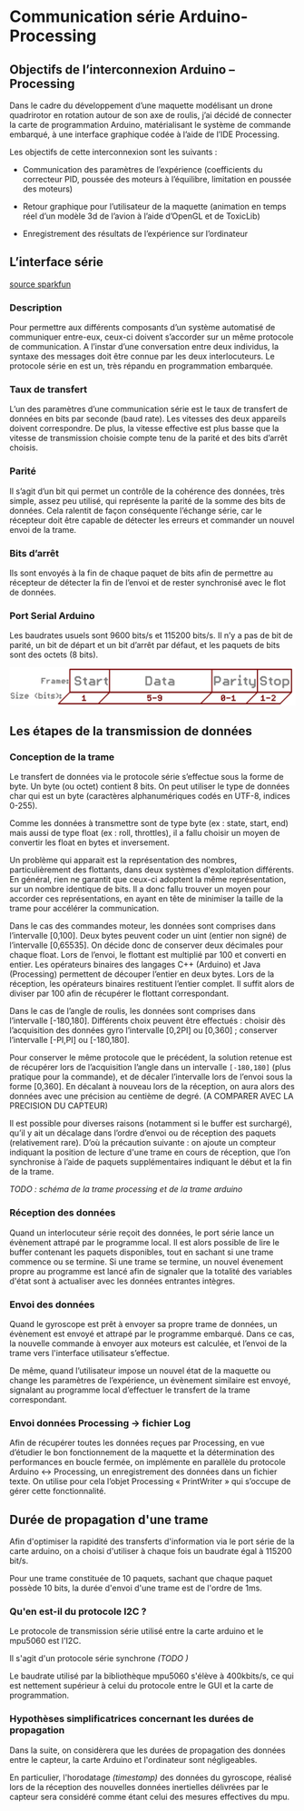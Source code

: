 ﻿# Communication série Arduino-Processing

## Objectifs de l’interconnexion Arduino – Processing

Dans le cadre du développement d’une maquette modélisant un drone quadrirotor en rotation autour de son axe de roulis, j’ai décidé de connecter la carte de programmation Arduino, matérialisant le système de commande embarqué, à une interface graphique codée à l’aide de l’IDE Processing.

Les objectifs de cette interconnexion sont les suivants :

- Communication des paramètres de l’expérience (coefficients du correcteur PID, poussée des moteurs à l’équilibre, limitation en poussée des moteurs)

- Retour graphique pour l’utilisateur de la maquette (animation en temps réel d’un modèle 3d de l’avion à l’aide d’OpenGL et de ToxicLib)

- Enregistrement des résultats de l’expérience sur l’ordinateur


## L’interface série

[source sparkfun](https://learn.sparkfun.com/tutorials/serial-communication)

### Description

Pour permettre aux différents composants d’un système automatisé de communiquer entre-eux, ceux-ci doivent s’accorder sur un même protocole de communication. A l’instar d’une conversation entre deux individus, la syntaxe des messages doit être connue par les deux interlocuteurs. Le protocole série en est un, très répandu en programmation embarquée.

### Taux de transfert

L’un des paramètres d’une communication série est le taux de transfert de données en bits par seconde (baud rate). Les vitesses des deux appareils doivent correspondre. De plus, la vitesse effective est plus basse que la vitesse de transmission choisie compte tenu de la parité et des bits d’arrêt choisis.

### Parité

Il s’agit d’un bit qui permet un contrôle de la cohérence des données, très simple, assez peu utilisé, qui représente la parité de la somme des bits de données. Cela ralentit de façon conséquente l’échange série, car le récepteur doit être capable de détecter les erreurs et commander un nouvel envoi de la trame.

### Bits d’arrêt

Ils sont envoyés à la fin de chaque paquet de bits afin de permettre au récepteur de détecter la fin de l’envoi et de rester synchronisé avec le flot de données.

### Port Serial Arduino

Les baudrates usuels sont 9600 bits/s et 115200 bits/s. Il n’y a pas de bit de parité, un bit de départ et un bit d’arrêt par défaut, et les paquets de bits sont des octets (8 bits).

![Figure 1: Trame Serial](images/trame_serial.jpg)


## Les étapes de la transmission de données

### Conception de la trame

Le transfert de données via le protocole série s’effectue sous la forme de byte. Un byte (ou octet) contient 8 bits. On peut utiliser le type de données char qui est un byte (caractères alphanumériques codés en UTF-8, indices 0-255).

Comme les données à transmettre sont de type byte (ex : state, start, end) mais aussi de type float (ex : roll, throttles), il a fallu choisir un moyen de convertir les float en bytes et inversement.

Un problème qui apparait est la représentation des nombres, particulièrement des flottants, dans deux systèmes d'exploitation différents. En général, rien ne garantit que ceux-ci adoptent la même représentation, sur un nombre identique de bits. Il a donc fallu trouver un moyen pour accorder ces représentations, en ayant en tête de minimiser la taille de la trame pour accélérer la communication.


Dans le cas des commandes moteur, les données sont comprises dans l’intervalle [0,100]. Deux bytes peuvent coder un uint (entier non signé) de l’intervalle [0,65535]. On décide donc de conserver deux décimales pour chaque float. Lors de l’envoi, le flottant est multiplié par 100 et converti en entier. Les opérateurs binaires des langages C++ (Arduino) et Java (Processing) permettent de découper l’entier en deux bytes. Lors de la réception, les opérateurs binaires restituent l’entier complet. Il suffit alors de diviser par 100 afin de récupérer le flottant correspondant. 

Dans le cas de l’angle de roulis, les données sont comprises dans l’intervalle [-180,180]. Différents choix peuvent être effectués : choisir dès l’acquisition des données gyro l’intervalle [0,2PI] ou [0,360] ; conserver l’intervalle [-PI,PI] ou [-180,180].

Pour conserver le même protocole que le précédent, la solution retenue est de récupérer lors de l’acquisition l’angle dans un intervalle `[-180,180]` (plus pratique pour la commande), et de décaler l’intervalle lors de l’envoi sous la forme [0,360]. En décalant à nouveau lors de la réception, on aura alors des données avec une précision au centième de degré. (A COMPARER AVEC LA PRECISION DU CAPTEUR)


Il est possible pour diverses raisons (notamment si le buffer est surchargé), qu’il y ait un décalage dans l’ordre d’envoi ou de réception des paquets (relativement rare). D’où la précaution suivante : on ajoute un compteur indiquant la position de lecture d'une trame en cours de réception, que l’on synchronise à l’aide de paquets supplémentaires indiquant le début et la fin de la trame.


*TODO : schéma de la trame processing et de la trame arduino*

### Réception des données

Quand un interlocuteur série reçoit des données, le port série lance un évènement attrapé par le programme local. Il est alors possible de lire le buffer contenant les paquets disponibles, tout en sachant si une trame commence ou se termine. Si une trame se termine, un nouvel évenement propre au programme est lancé afin de signaler que la totalité des variables d'état sont à actualiser avec les données entrantes intègres.


### Envoi des données

Quand le gyroscope est prêt à envoyer sa propre trame de données, un évènement est envoyé et attrapé par le programme embarqué. Dans ce cas, la nouvelle commande à envoyer aux moteurs est calculée, et l’envoi de la trame vers l'interface utilisateur s’effectue.

De même, quand l’utilisateur impose un nouvel état de la maquette ou change les paramètres de l’expérience, un évènement similaire est envoyé, signalant au programme local d’effectuer le transfert de la trame correspondant.


### Envoi données Processing -> fichier Log

Afin de récupérer toutes les données reçues par Processing, en vue d’étudier le bon fonctionnement de la maquette et la détermination des performances en boucle fermée,  on implémente en parallèle du protocole Arduino <-> Processing, un enregistrement des données dans un fichier texte. On utilise pour cela l’objet Processing « PrintWriter » qui s’occupe de gérer cette fonctionnalité. 


## Durée de propagation d'une trame

Afin d'optimiser la rapidité des transferts d'information via le port série de la carte arduino, on a choisi d'utiliser à chaque fois un baudrate égal à 115200 bit/s.

Pour une trame constituée de 10 paquets, sachant que chaque paquet possède 10 bits, la durée d'envoi d'une trame est de l'ordre de 1ms.


### Qu'en est-il du protocole I2C ?

Le protocole de transmission série utilisé entre la carte arduino et le mpu5060 est l'I2C. 

Il s'agit d'un protocole série synchrone *(TODO )*

Le baudrate utilisé par la bibliothèque mpu5060 s'élève à 400kbits/s, ce qui est nettement supérieur à celui du protocole entre le GUI et la carte de programmation.


### Hypothèses simplificatrices concernant les durées de propagation

Dans la suite, on considèrera que les durées de propagation des données entre le capteur, la carte Arduino et l'ordinateur sont négligeables. 

En particulier, l'horodatage *(timestamp)* des données du gyroscope, réalisé lors de la réception des nouvelles données inertielles délivrées par le capteur sera considéré comme étant celui des mesures effectives du mpu.